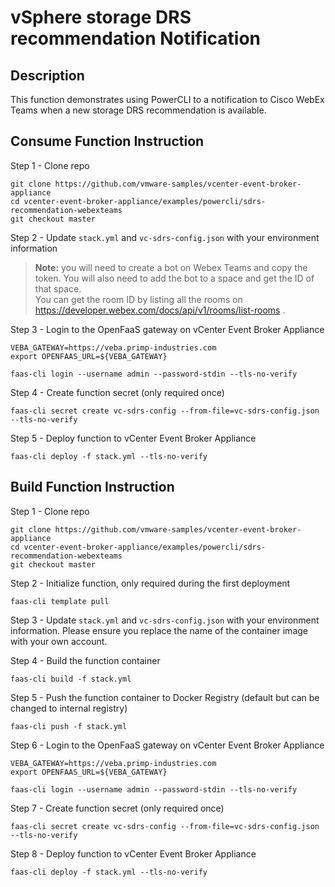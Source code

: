 # vSphere storage DRS recommendation Notification

## Description

This function demonstrates using PowerCLI to a notification to Cisco WebEx Teams when a new storage DRS recommendation is available.

## Consume Function Instruction

Step 1 - Clone repo

```
git clone https://github.com/vmware-samples/vcenter-event-broker-appliance
cd vcenter-event-broker-appliance/examples/powercli/sdrs-recommendation-webexteams
git checkout master
```

Step 2 - Update `stack.yml` and `vc-sdrs-config.json` with your environment information

> **Note:** you will need to create a bot on Webex Teams and copy the token. You will also need to add the bot to a space and get the ID of that space.  
You can get the room ID by listing all the rooms on <https://developer.webex.com/docs/api/v1/rooms/list-rooms> .  


Step 3 - Login to the OpenFaaS gateway on vCenter Event Broker Appliance

```
VEBA_GATEWAY=https://veba.primp-industries.com
export OPENFAAS_URL=${VEBA_GATEWAY}

faas-cli login --username admin --password-stdin --tls-no-verify
```

Step 4 - Create function secret (only required once)

```
faas-cli secret create vc-sdrs-config --from-file=vc-sdrs-config.json --tls-no-verify
```

Step 5 - Deploy function to vCenter Event Broker Appliance

```
faas-cli deploy -f stack.yml --tls-no-verify
```

## Build Function Instruction

Step 1 - Clone repo

```
git clone https://github.com/vmware-samples/vcenter-event-broker-appliance
cd vcenter-event-broker-appliance/examples/powercli/sdrs-recommendation-webexteams
git checkout master
```

Step 2 - Initialize function, only required during the first deployment

```
faas-cli template pull
```

Step 3 - Update `stack.yml` and `vc-sdrs-config.json` with your environment information. Please ensure you replace the name of the container image with your own account.

Step 4 - Build the function container

```
faas-cli build -f stack.yml
```

Step 5 - Push the function container to Docker Registry (default but can be changed to internal registry)

```
faas-cli push -f stack.yml
```

Step 6 - Login to the OpenFaaS gateway on vCenter Event Broker Appliance

```
VEBA_GATEWAY=https://veba.primp-industries.com
export OPENFAAS_URL=${VEBA_GATEWAY}

faas-cli login --username admin --password-stdin --tls-no-verify
```

Step 7 - Create function secret (only required once)

```
faas-cli secret create vc-sdrs-config --from-file=vc-sdrs-config.json --tls-no-verify
```

Step 8 - Deploy function to vCenter Event Broker Appliance

```
faas-cli deploy -f stack.yml --tls-no-verify
```
